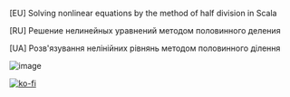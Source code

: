 [EU] Solving nonlinear equations by the method of half division in Scala

[RU] Решение нелинейных уравнений методом половинного деления

[UA] Розв'язування нелінійних рівнянь методом половинного ділення


![image](https://user-images.githubusercontent.com/46372074/120153500-77726280-c1f7-11eb-865f-8f85e5bade74.png)


[![ko-fi](https://ko-fi.com/img/githubbutton_sm.svg)](https://ko-fi.com/S6S75YFYX)

